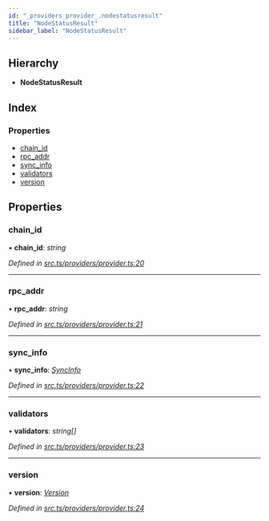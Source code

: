 ```yaml
---
id: "_providers_provider_.nodestatusresult"
title: "NodeStatusResult"
sidebar_label: "NodeStatusResult"
---
```


## Hierarchy

* **NodeStatusResult**

## Index

### Properties

* [chain_id](_providers_provider_.nodestatusresult.md#chain_id)
* [rpc_addr](_providers_provider_.nodestatusresult.md#rpc_addr)
* [sync_info](_providers_provider_.nodestatusresult.md#sync_info)
* [validators](_providers_provider_.nodestatusresult.md#validators)
* [version](_providers_provider_.nodestatusresult.md#version)

## Properties

###  chain_id

• **chain_id**: *string*

*Defined in [src.ts/providers/provider.ts:20](https://github.com/nearprotocol/nearlib/blob/de49029/src.ts/providers/provider.ts#L20)*

___

###  rpc_addr

• **rpc_addr**: *string*

*Defined in [src.ts/providers/provider.ts:21](https://github.com/nearprotocol/nearlib/blob/de49029/src.ts/providers/provider.ts#L21)*

___

###  sync_info

• **sync_info**: *[SyncInfo](_providers_provider_.syncinfo.md)*

*Defined in [src.ts/providers/provider.ts:22](https://github.com/nearprotocol/nearlib/blob/de49029/src.ts/providers/provider.ts#L22)*

___

###  validators

• **validators**: *string[]*

*Defined in [src.ts/providers/provider.ts:23](https://github.com/nearprotocol/nearlib/blob/de49029/src.ts/providers/provider.ts#L23)*

___

###  version

• **version**: *[Version](_providers_provider_.version.md)*

*Defined in [src.ts/providers/provider.ts:24](https://github.com/nearprotocol/nearlib/blob/de49029/src.ts/providers/provider.ts#L24)*
